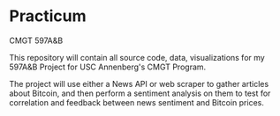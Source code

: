 # Practicum
CMGT 597A&B

This repository will contain all source code, data, visualizations for my 597A&B Project for USC Annenberg's CMGT Program.

The project will use either a News API or web scraper to gather articles about Bitcoin, and then perform a sentiment analysis on them to test for correlation and feedback between news sentiment and Bitcoin prices.
